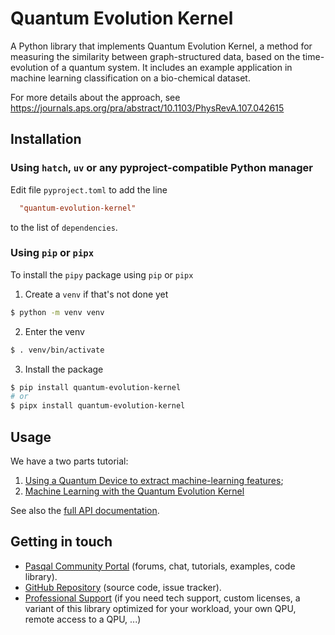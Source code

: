 # Quantum Evolution Kernel

A Python library that implements Quantum Evolution Kernel, a method for measuring the
similarity between graph-structured data, based on the time-evolution of a quantum system.
It includes an example application in machine learning classification on a bio-chemical dataset.

For more details about the approach, see https://journals.aps.org/pra/abstract/10.1103/PhysRevA.107.042615

## Installation

### Using `hatch`, `uv` or any pyproject-compatible Python manager

Edit file `pyproject.toml` to add the line

```toml
  "quantum-evolution-kernel"
```

to the list of `dependencies`.

### Using `pip` or `pipx`
To install the `pipy` package using `pip` or `pipx`

1. Create a `venv` if that's not done yet

```sh
$ python -m venv venv

```

2. Enter the venv

```sh
$ . venv/bin/activate
```

3. Install the package

```sh
$ pip install quantum-evolution-kernel
# or
$ pipx install quantum-evolution-kernel
```

## Usage

We have a two parts tutorial:

1. [Using a Quantum Device to extract machine-learning features](examples/tutorial%201%20-%20Using%20a%20Quantum%20Device%20to%20Extract%20Machine-Learning%20Features.ipynb);
2. [Machine Learning with the Quantum Evolution Kernel](examples/tutorial%202%20-%20Machine-Learning%20with%20the%20Quantum%20EvolutionKernel.ipynb)

See also the [full API documentation](https://pqs.pages.pasqal.com/quantum-evolution-kernel/).

## Getting in touch

- [Pasqal Community Portal](https://community.pasqal.com/) (forums, chat, tutorials, examples, code library).
- [GitHub Repository](https://github.com/pasqal-io/quantum-evolution-kernel) (source code, issue tracker).
- [Professional Support](https://www.pasqal.com/contact-us/) (if you need tech support, custom licenses, a variant of this library optimized for your workload, your own QPU, remote access to a QPU, ...)
